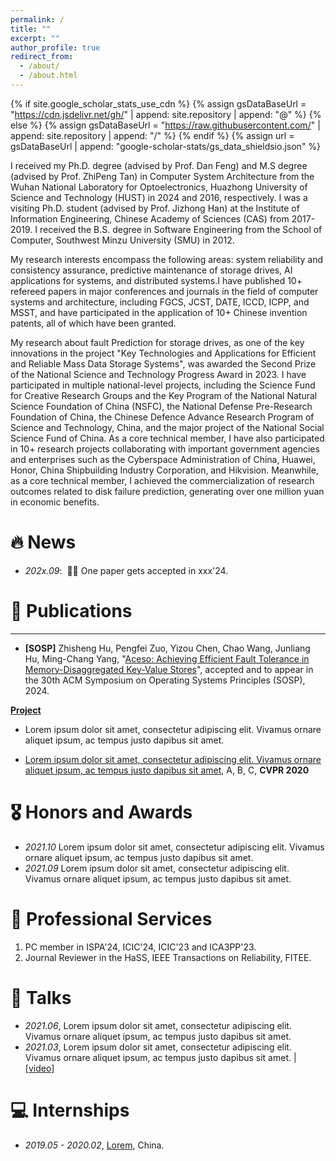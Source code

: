 ```yaml
---
permalink: /
title: ""
excerpt: ""
author_profile: true
redirect_from: 
  - /about/
  - /about.html
---
```


{% if site.google_scholar_stats_use_cdn %}
{% assign gsDataBaseUrl = "https://cdn.jsdelivr.net/gh/" | append: site.repository | append: "@" %}
{% else %}
{% assign gsDataBaseUrl = "https://raw.githubusercontent.com/" | append: site.repository | append: "/" %}
{% endif %}
{% assign url = gsDataBaseUrl | append: "google-scholar-stats/gs_data_shieldsio.json" %}

<span class='anchor' id='about-me'></span>

I received my Ph.D. degree (advised by Prof. Dan Feng) and M.S degree (advised by Prof. ZhiPeng Tan) in Computer System Architecture from the Wuhan National Laboratory for Optoelectronics, Huazhong University of Science and Technology (HUST) in 2024 and 2016, respectively. I was a visiting Ph.D. student (advised by Prof. Jizhong Han) at the Institute of Information Engineering, Chinese Academy of Sciences (CAS) from 2017-2019. I received the B.S. degree in Software Engineering from the School of Computer, Southwest Minzu University (SMU) in 2012.

My research interests encompass the following areas: system reliability and consistency assurance, predictive maintenance of storage drives, AI applications for systems, and distributed systems.I have published 10+ refereed papers in major conferences and journals in the field of computer systems and architecture, including FGCS, JCST, DATE, ICCD, ICPP, and MSST, and have participated in the application of 10+ Chinese invention patents, all of which have been granted.

My research about fault Prediction for storage drives, as one of the key innovations in the project "Key Technologies and Applications for Efficient and Reliable Mass Data Storage Systems", was awarded the Second Prize of the National Science and Technology Progress Award in 2023.
I have participated in multiple national-level projects, including the Science Fund for Creative Research Groups and the Key Program of the National Natural Science Foundation of China (NSFC), the National Defense Pre-Research Foundation of China, the Chinese Defence Advance Research Program of Science and Technology, China, and the major project of the National Social Science Fund of China.
As a core technical member, I have also participated in 10+ research projects collaborating with important government agencies and enterprises such as the Cyberspace Administration of China, Huawei, Honor, China Shipbuilding Industry Corporation, and Hikvision.
Meanwhile, as a core technical member, I achieved the commercialization of research outcomes related to disk failure prediction, generating over one million yuan in economic benefits.


# 🔥 News
- *202x.09*: &nbsp;🎉🎉 One paper gets accepted in xxx'24.


# 📝 Publications 

---

* **[SOSP]** Zhisheng Hu, Pengfei Zuo, Yizou Chen, Chao Wang, Junliang Hu, Ming-Chang Yang, "[Aceso: Achieving Efficient Fault Tolerance in Memory-Disaggregated Key-Value Stores](https://pfzuo.github.io/images/sosp24-Aceso.pdf)", accepted and to appear in the 30th ACM Symposium on Operating Systems Principles (SOSP), 2024.


[**Project**](https://scholar.google.com/citations?view_op=view_citation&hl=zh-CN&user=DhtAFkwAAAAJ&citation_for_view=DhtAFkwAAAAJ:ALROH1vI_8AC) <strong><span class='show_paper_citations' data='DhtAFkwAAAAJ:ALROH1vI_8AC'></span></strong>
- Lorem ipsum dolor sit amet, consectetur adipiscing elit. Vivamus ornare aliquet ipsum, ac tempus justo dapibus sit amet. 
</div>
</div>

- [Lorem ipsum dolor sit amet, consectetur adipiscing elit. Vivamus ornare aliquet ipsum, ac tempus justo dapibus sit amet](https://github.com), A, B, C, **CVPR 2020**

# 🎖 Honors and Awards
- *2021.10* Lorem ipsum dolor sit amet, consectetur adipiscing elit. Vivamus ornare aliquet ipsum, ac tempus justo dapibus sit amet. 
- *2021.09* Lorem ipsum dolor sit amet, consectetur adipiscing elit. Vivamus ornare aliquet ipsum, ac tempus justo dapibus sit amet. 

# 📖 Professional Services
1. PC member in ISPA'24, ICIC'24, ICIC'23 and ICA3PP'23.  
1. Journal Reviewer in the HaSS, IEEE Transactions on Reliability, FITEE. 

# 💬 Talks
- *2021.06*, Lorem ipsum dolor sit amet, consectetur adipiscing elit. Vivamus ornare aliquet ipsum, ac tempus justo dapibus sit amet. 
- *2021.03*, Lorem ipsum dolor sit amet, consectetur adipiscing elit. Vivamus ornare aliquet ipsum, ac tempus justo dapibus sit amet.  \| [\[video\]](https://github.com/)

# 💻 Internships
- *2019.05 - 2020.02*, [Lorem](https://github.com/), China.
